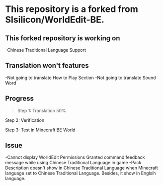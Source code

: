 # This repository is a forked from SIsilicon/WorldEdit-BE.
## This forked repository is working on
-Chinese Traditional Language Support
## Translation won't features
-Not going to translate How to Play Section
-Not going to translate Sound Word
## Progress
>Step 1: Translation 50%

Step 2: Verification

Step 3: Test in Minecraft BE World
## Issue
-Cannot display WorldEdit Permissions Granted command feedback message while using Chinese Traditional Language in game
-Pack Description doesn't show in Chinese Traditional Language when Minecraft language set to Chinese Traditional Language. Besides, it show in Englsih language.

